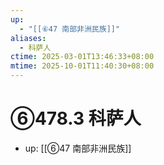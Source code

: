 ```yaml
---
up:
  - "[[⑥47 南部非洲民族]]"
aliases:
  - 科萨人
ctime: 2025-03-01T13:46:33+08:00
mtime: 2025-10-01T11:40:30+08:00
---
```


# ⑥478.3 科萨人

- up: [[⑥47 南部非洲民族]]
